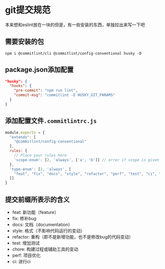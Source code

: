 # git提交规范

本来想和eslint放在一块的但是，有一些安装的东西，单独拉出来写一下吧

## 需要安装的包

`npm i @commitlint/cli @commitlint/config-conventional husky -D`

## package.json添加配置

```json
"husky": {
  "hooks": {
    "pre-commit": "npm run lint",
    "commit-msg": "commitlint -E HUSKY_GIT_PARAMS"
  }
}
```

## 添加配置文件`.commitlintrc.js`

```js
module.exports = {
  "extends": [
    "@commitlint/config-conventional"
  ],
  rules: {
    // Place your rules here
    'scope-enum': [2, 'always', ['a', 'b']] // error if scope is given but not in provided list
  },
  'type-enum': [2, 'always', [
    "feat", "fix", "docs", "style", "refactor", "perf", "test", "ci", "chore"
  ]]
}

```

## 提交前缀所表示的含义

* feat: 新功能（feature）
* fix: 修补bug
* docs: 文档（documentation）
* style: 格式（不影响代码运行的变动）
* refactor: 重构（即不是新增功能，也不是修改bug的代码变动）
* test: 增加测试
* chore: 构建过程或辅助工具的变动
* perf: 项目优化
* ci: 进行ci

<gitask />

<back-to-top />